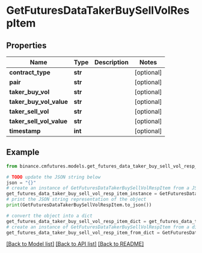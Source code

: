 # GetFuturesDataTakerBuySellVolRespItem


## Properties

Name | Type | Description | Notes
------------ | ------------- | ------------- | -------------
**contract_type** | **str** |  | [optional] 
**pair** | **str** |  | [optional] 
**taker_buy_vol** | **str** |  | [optional] 
**taker_buy_vol_value** | **str** |  | [optional] 
**taker_sell_vol** | **str** |  | [optional] 
**taker_sell_vol_value** | **str** |  | [optional] 
**timestamp** | **int** |  | [optional] 

## Example

```python
from binance.cmfutures.models.get_futures_data_taker_buy_sell_vol_resp_item import GetFuturesDataTakerBuySellVolRespItem

# TODO update the JSON string below
json = "{}"
# create an instance of GetFuturesDataTakerBuySellVolRespItem from a JSON string
get_futures_data_taker_buy_sell_vol_resp_item_instance = GetFuturesDataTakerBuySellVolRespItem.from_json(json)
# print the JSON string representation of the object
print(GetFuturesDataTakerBuySellVolRespItem.to_json())

# convert the object into a dict
get_futures_data_taker_buy_sell_vol_resp_item_dict = get_futures_data_taker_buy_sell_vol_resp_item_instance.to_dict()
# create an instance of GetFuturesDataTakerBuySellVolRespItem from a dict
get_futures_data_taker_buy_sell_vol_resp_item_from_dict = GetFuturesDataTakerBuySellVolRespItem.from_dict(get_futures_data_taker_buy_sell_vol_resp_item_dict)
```
[[Back to Model list]](../README.md#documentation-for-models) [[Back to API list]](../README.md#documentation-for-api-endpoints) [[Back to README]](../README.md)


